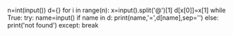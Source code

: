 n=int(input())
d={}
for i in range(n):
    x=input().split('@')[1]
    d[x[0]]=x[1]
while True:
    try:
        name=input()
        if name in d:
            print(name,'=',d[name],sep='')
        else:
            print('not found')
    except:
        break
